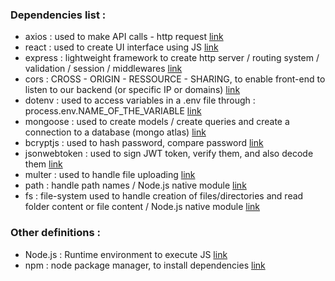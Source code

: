 ### Dependencies list :
- axios : used to make API calls - http request  [link](https://www.npmjs.com/package/axios) 
- react : used to create UI interface using JS [link](https://www.npmjs.com/package/react)
- express : lightweight framework to create http server / routing system / validation / session / middlewares [link](https://www.npmjs.com/package/express)
- cors : CROSS - ORIGIN - RESSOURCE - SHARING, to enable front-end to listen to our backend (or specific IP or domains) [link](https://www.npmjs.com/package/cors)
- dotenv : used to access variables in a .env file through : process.env.NAME_OF_THE_VARIABLE [link](https://www.npmjs.com/package/dotenv)
- mongoose : used to create models / create queries and create a connection to a database (mongo atlas) [link](https://www.npmjs.com/package/mongoose)
- bcryptjs : used to hash password, compare password [link](https://www.npmjs.com/package/bcryptjs)
- jsonwebtoken : used to sign JWT token, verify them, and also decode them [link](https://www.npmjs.com/package/jsonwebtoken)
- multer : used to handle file uploading [link](https://www.npmjs.com/package/multer)
- path : handle path names / Node.js native module [link](https://nodejs.org/docs/latest/api/path.html)
- fs : file-system used to handle creation of files/directories and read folder content or file content / Node.js native module [link](https://nodejs.org/docs/latest/api/fs.html)


### Other definitions : 
- Node.js : Runtime environment to execute JS [link](https://nodejs.org/docs/latest/api/)
- npm : node package manager, to install dependencies [link](https://www.npmjs.com/)